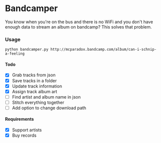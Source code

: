 # Bandcamper
You know when you're on the bus and there is no WiFi and you don't have enough data to stream an album on bandcamp? This solves that problem.

### Usage
`python bandcamper.py http://mcparadox.bandcamp.com/album/can-i-schnip-a-feeling`

#### Todo
- [X] Grab tracks from json
- [X] Save tracks in a folder
- [X] Update track information
- [X] Assign track album art
- [ ] Find artist and album name in json
- [ ] Stitch everything together
- [ ] Add option to change download path

#### Requirements
- [X] Support artists
- [X] Buy records
